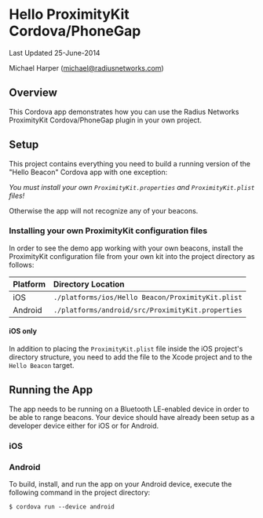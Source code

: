Hello ProximityKit Cordova/PhoneGap
========================================

Last Updated 25-June-2014

Michael Harper (michael@radiusnetworks.com)

Overview
--------
This Cordova app demonstrates how you can use the Radius Networks ProximityKit Cordova/PhoneGap plugin in your own project.

Setup
-----
This project contains everything you need to build a running version of the "Hello Beacon" Cordova app with one exception:

*You must install your own `ProximityKit.properties` and `ProximityKit.plist` files!*

Otherwise the app will not recognize any of your beacons.

### Installing your own ProximityKit configuration files

In order to see the demo app working with your own beacons, install the ProximityKit configuration file from your own kit into the project directory as follows:

| Platform | Directory Location |
|:---------|:-------------------|
| iOS      | `./platforms/ios/Hello Beacon/ProximityKit.plist` |
| Android  | `./platforms/android/src/ProximityKit.properties` |

#### iOS only

In addition to placing the `ProximityKit.plist` file inside the iOS project's directory structure, you need to add the file to the Xcode project and to the `Hello Beacon` target.

Running the App
---------------
The app needs to be running on a Bluetooth LE-enabled device in order to be able to range beacons.  Your device should have already been setup as a developer device either for iOS or for Android.

### iOS

### Android

To build, install, and run the app on your Android device, execute the following command in the project directory:

```
$ cordova run --device android
```

